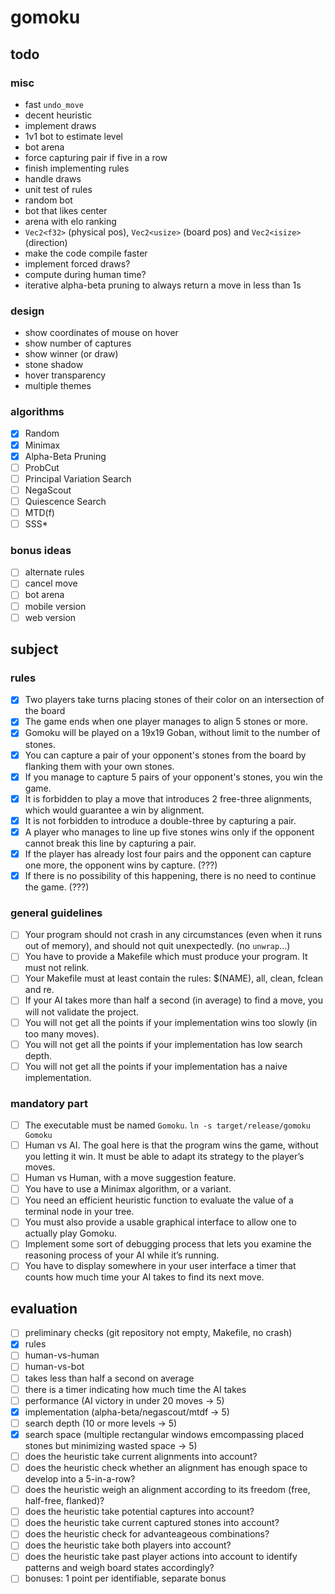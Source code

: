# gomoku

## todo

### misc

- fast `undo_move`
- decent heuristic
- implement draws
- 1v1 bot to estimate level
- bot arena
- force capturing pair if five in a row
- finish implementing rules
- handle draws
- unit test of rules
- random bot
- bot that likes center
- arena with elo ranking
- `Vec2<f32>` (physical pos), `Vec2<usize>` (board pos) and `Vec2<isize>` (direction)
- make the code compile faster
- implement forced draws?
- compute during human time?
- iterative alpha-beta pruning to always return a move in less than 1s

### design

- show coordinates of mouse on hover
- show number of captures
- show winner (or draw)
- stone shadow
- hover transparency
- multiple themes

### algorithms

- [x] Random
- [x] Minimax
- [x] Alpha-Beta Pruning
- [ ] ProbCut
- [ ] Principal Variation Search
- [ ] NegaScout
- [ ] Quiescence Search
- [ ] MTD(f)
- [ ] SSS*

### bonus ideas

- [ ] alternate rules
- [ ] cancel move
- [ ] bot arena
- [ ] mobile version
- [ ] web version

## subject

### rules

- [x] Two players take turns placing stones of their color on an intersection of the board
- [x] The game ends when one player manages to align 5 stones or more.
- [x] Gomoku will be played on a 19x19 Goban, without limit to the number of stones.
- [x] You can capture a pair of your opponent's stones from the board by flanking them with your own stones.
- [x] If you manage to capture 5 pairs of your opponent's stones, you win the game.
- [x] It is forbidden to play a move that introduces 2 free-three alignments, which would guarantee a win by alignment.
- [x] It is not forbidden to introduce a double-three by capturing a pair.
- [x] A player who manages to line up five stones wins only if the opponent cannot break this line by capturing a pair.
- [x] If the player has already lost four pairs and the opponent can capture one more, the opponent wins by capture. (???)
- [x] If there is no possibility of this happening, there is no need to continue the game. (???)

### general guidelines

- [ ] Your program should not crash in any circumstances (even when it runs out of memory), and should not quit unexpectedly. (no `unwrap`...)
- [ ] You have to provide a Makefile which must produce your program. It must not relink.
- [ ] Your Makefile must at least contain the rules: $(NAME), all, clean, fclean and re.
- [ ] If your AI takes more than half a second (in average) to find a move, you will not validate the project.
- [ ] You will not get all the points if your implementation wins too slowly (in too many moves).
- [ ] You will not get all the points if your implementation has low search depth.
- [ ] You will not get all the points if your implementation has a naive implementation.

### mandatory part

- [ ] The executable must be named `Gomoku`. `ln -s target/release/gomoku Gomoku`
- [ ] Human vs AI. The goal here is that the program wins the game, without you letting it win. It must be able to adapt its strategy to the player’s moves.
- [ ] Human vs Human, with a move suggestion feature.
- [ ] You have to use a Minimax algorithm, or a variant.
- [ ] You need an efficient heuristic function to evaluate the value of a terminal node in your tree.
- [ ] You must also provide a usable graphical interface to allow one to actually play Gomoku.
- [ ] Implement some sort of debugging process that lets you examine the reasoning process of your AI while it’s running.
- [ ] You have to display somewhere in your user interface a timer that counts how much time your AI takes to find its next move.

## evaluation

- [ ] preliminary checks (git repository not empty, Makefile, no crash)
- [x] rules
- [ ] human-vs-human
- [ ] human-vs-bot
- [ ] takes less than half a second on average
- [ ] there is a timer indicating how much time the AI takes
- [ ] performance (AI victory in under 20 moves -> 5)
- [x] implementation (alpha-beta/negascout/mtdf -> 5)
- [ ] search depth (10 or more levels -> 5)
- [x] search space (multiple rectangular windows emcompassing placed stones but minimizing wasted space -> 5)
- [ ] does the heuristic take current alignments into account?
- [ ] does the heuristic check whether an alignment has enough space to develop into a 5-in-a-row?
- [ ] does the heuristic weigh an alignment according to its freedom (free, half-free, flanked)?
- [ ] does the heuristic take potential captures into account?
- [ ] does the heuristic take current captured stones into account?
- [ ] does the heuristic check for advanteageous combinations?
- [ ] does the heuristic take both players into account?
- [ ] does the heuristic take past player actions into account to identify patterns and weigh board states accordingly?
- [ ] bonuses: 1 point per identifiable, separate bonus
